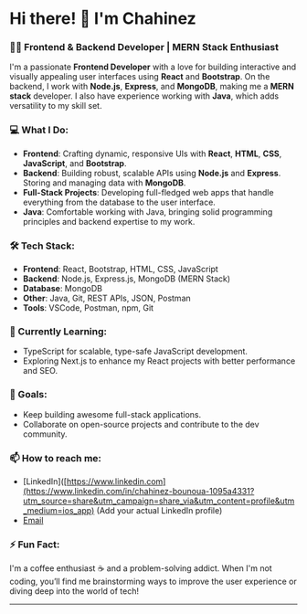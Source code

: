 

# Hi there! 👋 I'm Chahinez 

### 👩‍💻 Frontend & Backend Developer | MERN Stack Enthusiast

I'm a passionate **Frontend Developer** with a love for building interactive and visually appealing user interfaces using **React** and **Bootstrap**. On the backend, I work with **Node.js**, **Express**, and **MongoDB**, making me a **MERN stack** developer. I also have experience working with **Java**, which adds versatility to my skill set.

### 💻 What I Do:
- **Frontend**: Crafting dynamic, responsive UIs with **React**, **HTML**, **CSS**, **JavaScript**, and **Bootstrap**.
- **Backend**: Building robust, scalable APIs using **Node.js** and **Express**. Storing and managing data with **MongoDB**.
- **Full-Stack Projects**: Developing full-fledged web apps that handle everything from the database to the user interface.
- **Java**: Comfortable working with Java, bringing solid programming principles and backend expertise to my work.

### 🛠️ Tech Stack:
- **Frontend**: React, Bootstrap, HTML, CSS, JavaScript
- **Backend**: Node.js, Express.js, MongoDB (MERN Stack)
- **Database**: MongoDB
- **Other**: Java, Git, REST APIs, JSON, Postman
- **Tools**: VSCode, Postman, npm, Git

### 🌱 Currently Learning:
- TypeScript for scalable, type-safe JavaScript development.
- Exploring Next.js to enhance my React projects with better performance and SEO.

### 🎯 Goals:
- Keep building awesome full-stack applications.
- Collaborate on open-source projects and contribute to the dev community.

### 📫 How to reach me:
- [LinkedIn]([https://www.linkedin.com](https://www.linkedin.com/in/chahinez-bounoua-1095a4331?utm_source=share&utm_campaign=share_via&utm_content=profile&utm_medium=ios_app) (Add your actual LinkedIn profile)
- [Email](c.bounoua@esi-sba.dz)

### ⚡ Fun Fact:
I'm a coffee enthusiast ☕ and a problem-solving addict. When I'm not coding, you’ll find me brainstorming ways to improve the user experience or diving deep into the world of tech!

---


<!---
chahinaz2003/chahinaz2003 is a ✨ special ✨ repository because its `README.md` (this file) appears on your GitHub profile.
You can click the Preview link to take a look at your changes.
--->
